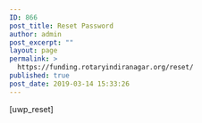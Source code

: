 ```yaml
---
ID: 866
post_title: Reset Password
author: admin
post_excerpt: ""
layout: page
permalink: >
  https://funding.rotaryindiranagar.org/reset/
published: true
post_date: 2019-03-14 15:33:26
---
```

[uwp_reset]